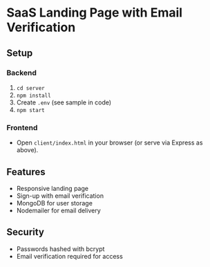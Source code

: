 # SaaS Landing Page with Email Verification

## Setup

### Backend
1. `cd server`
2. `npm install`
3. Create `.env` (see sample in code)
4. `npm start`

### Frontend
- Open `client/index.html` in your browser (or serve via Express as above).

## Features
- Responsive landing page
- Sign-up with email verification
- MongoDB for user storage
- Nodemailer for email delivery

## Security
- Passwords hashed with bcrypt
- Email verification required for access
